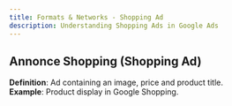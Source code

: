 ```yaml
---
title: Formats & Networks - Shopping Ad
description: Understanding Shopping Ads in Google Ads
---
```


## Annonce Shopping (Shopping Ad)
**Definition**: Ad containing an image, price and product title.  
**Example**: Product display in Google Shopping.